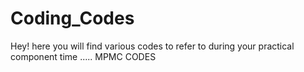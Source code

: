 # Coding_Codes
Hey! here you will find various codes to refer to during your practical component time .....
MPMC CODES
